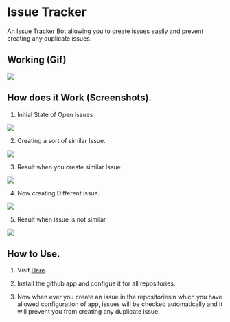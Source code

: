 # Issue Tracker

An Issue Tracker Bot allowing you to create issues easily and prevent creating any duplicate issues.

## Working (Gif)

<img src="http://res.cloudinary.com/dsyvg5xwi/image/upload/v1518845574/Peek_2018-02-17_11-01_tywloy.gif"/>

## How does it Work (Screenshots).

1. Initial State of Open issues

<img src="http://res.cloudinary.com/dsyvg5xwi/image/upload/v1518843898/Initialissues_icculu.png"/>

2. Creating a sort of similar Issue.

<img src="http://res.cloudinary.com/dsyvg5xwi/image/upload/v1518844155/issuesimlar_kmxkgn.png"/>

3. Result when you create similar Issue.

<img src="http://res.cloudinary.com/dsyvg5xwi/image/upload/v1518844224/issuesimalrresult_ib6vwi.png"/>

4. Now creating Different issue.

<img src="http://res.cloudinary.com/dsyvg5xwi/image/upload/v1518844231/issuenotsim_rcaens.png"/>

5. Result when issue is not similar

<img src="http://res.cloudinary.com/dsyvg5xwi/image/upload/v1518844237/issuenotsimres_wj4frd.png"/>

## How to Use.

1. Visit <a href="https://github.com/apps/issuetrack">Here</a>.

2. Install the github app and configue it for all repositories.

3. Now when ever you create an issue in the repositoriesin which you have allowed configuration of app, issues will be checked automatically and it will prevent you from creating any duplicate issue.
